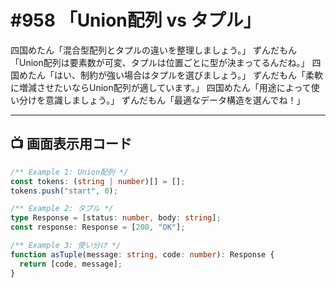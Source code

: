 # #958 「Union配列 vs タプル」

四国めたん「混合型配列とタプルの違いを整理しましょう。」
ずんだもん「Union配列は要素数が可変、タプルは位置ごとに型が決まってるんだね。」
四国めたん「はい、制約が強い場合はタプルを選びましょう。」
ずんだもん「柔軟に増減させたいならUnion配列が適しています。」
四国めたん「用途によって使い分けを意識しましょう。」
ずんだもん「最適なデータ構造を選んでね！」

---

## 📺 画面表示用コード

```typescript
/** Example 1: Union配列 */
const tokens: (string | number)[] = [];
tokens.push("start", 0);

/** Example 2: タプル */
type Response = [status: number, body: string];
const response: Response = [200, "OK"];

/** Example 3: 使い分け */
function asTuple(message: string, code: number): Response {
  return [code, message];
}
```
